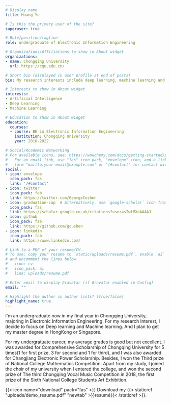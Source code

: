 ```yaml
---
# Display name
title: Huang Yu

# Is this the primary user of the site?
superuser: true

# Role/position/tagline
role: undergraduate of Electronic Information Engineering

# Organizations/Affiliations to show in About widget
organizations:
- name: Chongqing University
  url: https://cqu.edu.cn/

# Short bio (displayed in user profile at end of posts)
bio: My research interests include deep learning, machine learning and programmable matter.

# Interests to show in About widget
interests:
- Artificial Intelligence
- Deep Learning
- Machine Learning

# Education to show in About widget
education:
  courses:
  - course: BE in Electronic Information Engineering
    institution: Chongqing University
    year: 2018-2022

# Social/Academic Networking
# For available icons, see: https://wowchemy.com/docs/getting-started/page-builder/#icons
#   For an email link, use "fas" icon pack, "envelope" icon, and a link in the
#   form "mailto:your-email@example.com" or "/#contact" for contact widget.
social:
- icon: envelope
  icon_pack: fas
  link: '/#contact'
- icon: twitter
  icon_pack: fab
  link: https://twitter.com/GeorgeCushen
- icon: graduation-cap  # Alternatively, use `google-scholar` icon from `ai` icon pack
  icon_pack: fas
  link: https://scholar.google.co.uk/citations?user=sIwtMXoAAAAJ
- icon: github
  icon_pack: fab
  link: https://github.com/gcushen
- icon: linkedin
  icon_pack: fab
  link: https://www.linkedin.com/

# Link to a PDF of your resume/CV.
# To use: copy your resume to `static/uploads/resume.pdf`, enable `ai` icons in `params.toml`, 
# and uncomment the lines below.
# - icon: cv
#   icon_pack: ai
#   link: uploads/resume.pdf

# Enter email to display Gravatar (if Gravatar enabled in Config)
email: ""

# Highlight the author in author lists? (true/false)
highlight_name: true
---
```


I'm an undergraduate now in my final year in Chongqing University, majoring in Electronic Information Engineering. For my research Interest, I decide to focus on Deep learning and Machine learning. And I plan to get my master degree in HongKong or Singapore.

For my undergratuate career, my average grades is good but not excellent. I was awarded for Comprehensive Scholarship of Chongqing University for 5 times(1 for first prize, 3 for second and 1 for third), and I was also awarded for Changjiang Electronic Power Scholarship. Besides, I won the Third prize of National College Mathematics Competition. Apart from my study, I joined the choir of my university when I entered the college, and won the second prize of The third Chongqing Vocal Music Competition in 2018, the first prize of the Sixth National College Students Art Exhibition.

{{< icon name="download" pack="fas" >}} Download my {{< staticref "uploads/demo_resume.pdf" "newtab" >}}resumé{{< /staticref >}}.
